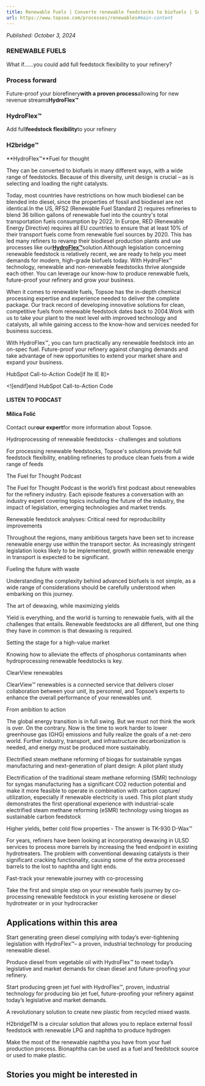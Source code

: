 ```yaml
---
title: Renewable Fuels | Converte renewable feedstocks to biofuels | Solutions | Topsoe
url: https://www.topsoe.com/processes/renewables#main-content
---
```


*Published: October 3, 2024*

### RENEWABLE FUELS

What if......you could add full feedstock flexibility to your refinery?

### Process forward

Future-proof your biorefinery**with a proven process**allowing for new revenue streams**HydroFlex™**

### HydroFlex™

Add full**feedstock flexibility**to your refinery

### H2bridge™

**HydroFlex™**Fuel for thought

They can be converted to biofuels in many different ways, with a wide range of feedstocks. Because of this diversity, unit design is crucial – as is selecting and loading the right catalysts.

Today, most countries have restrictions on how much biodiesel can be blended into diesel, since the properties of fossil and biodiesel are not identical.In the US, RFS2 (Renewable Fuel Standard 2) requires refineries to blend 36 billion gallons of renewable fuel into the country's total transportation fuels consumption by 2022. In Europe, RED (Renewable Energy Directive) requires all EU countries to ensure that at least 10% of their transport fuels come from renewable fuel sources by 2020. This has led many refiners to revamp their biodiesel production plants and use processes like our[**HydroFlex™**](https://www.topsoe.com/products/process-licensing/hydroflextm-technology?hsLang=en)solution.Although legislation concerning renewable feedstock is relatively recent, we are ready to help you meet demands for modern, high-grade biofuels today. With HydroFlex™ technology, renewable and non-renewable feedstocks thrive alongside each other. You can leverage our know-how to produce renewable fuels, future-proof your refinery and grow your business.

When it comes to renewable fuels, Topsoe has the in-depth chemical processing expertise and experience needed to deliver the complete package. Our track record of developing innovative solutions for clean, competitive fuels from renewable feedstock dates back to 2004.Work with us to take your plant to the next level with improved technology and catalysts, all while gaining access to the know-how and services needed for business success.

With HydroFlex™, you can turn practically any renewable feedstock into an on-spec fuel. Future-proof your refinery against changing demands and take advantage of new opportunities to extend your market share and expand your business.

HubSpot Call-to-Action Code[if lte IE 8]><div id="hs-cta-ie-element"></div><![endif][](https://cta-redirect.hubspot.com/cta/redirect/2115834/bc939cd0-cacb-49c3-ad87-5039ca8e92b4)end HubSpot Call-to-Action Code

#### LISTEN TO PODCAST

#### Milica Folić

Contact our**our expert**for more information about Topsoe.

Hydroprocessing of renewable feedstocks - challenges and solutions

For processing renewable feedstocks, Topsoe's solutions provide full feedstock flexibility, enabling refineries to produce clean fuels from a wide range of feeds

The Fuel for Thought Podcast

The Fuel for Thought Podcast is the world’s first podcast about renewables for the refinery industry. Each episode features a conversation with an industry expert covering topics including the future of the industry, the impact of legislation, emerging technologies and market trends.

Renewable feedstock analyses: Critical need for reproducibility improvements

Throughout the regions, many ambitious targets have been set to increase renewable energy use within the transport sector. As increasingly stringent legislation looks likely to be implemented, growth within renewable energy in transport is expected to be significant.

Fueling the future with waste

Understanding  the complexity behind advanced biofuels is  not simple, as a wide range of considerations should be carefully understood when embarking on this journey.

The art of dewaxing, while maximizing yields

Yield is everything, and the world is turning to  renewable fuels, with all the challenges that entails.  Renewable feedstocks are all different, but one  thing they have in common is that dewaxing is  required.

Setting the stage for a high-value market

Knowing how to alleviate the effects of phosphorus contaminants when hydroprocessing renewable feedstocks is key.

ClearView renewables

ClearView™ renewables is a connected service that delivers closer  collaboration between your unit, its personnel, and Topsoe’s experts to  enhance the overall performance of your renewables unit.

From ambition to action

The global energy transition is in full swing. But we must not think the work is over. On the  contrary. Now is the time to work harder to lower greenhouse gas (GHG) emissions and  fully realize the goals of a net-zero world. Further industry, transport, and infrastructure  decarbonization is needed, and energy must be produced more sustainably.

Electrified steam methane reforming of biogas for sustainable syngas  manufacturing and next-generation of plant design: A pilot plant study

Electrification of the traditional steam methane reforming (SMR) technology for syngas manufacturing has a  significant CO2 reduction potential and make it more feasible to operate in combination with carbon capture/  utilization, especially if renewable electricity is used. This pilot plant study demonstrates the first operational  experience with industrial-scale electrified steam methane reforming (eSMR) technology using biogas as sustainable carbon feedstock

Higher yields, better cold flow properties - The answer is TK-930 D-Wax™

For years, refiners have been looking at incorporating dewaxing in ULSD services to process more barrels by increasing the feed endpoint in existing hydrotreaters. The problem with conventional dewaxing catalysts is their significant cracking functionality, causing some of the extra processed barrels to the lost to naphtha and light ends.

Fast-track your renewable journey with co-processing

Take the first and simple step on your renewable fuels journey by co-processing renewable feedstock in your existing kerosene or diesel hydrotreater or in your hydrocracker

## Applications within this area

Start generating green diesel complying with today’s ever-tightening legislation with HydroFlex™– a proven, industrial technology for producing renewable diesel.

Produce diesel from vegetable oil with HydroFlex™ to meet today’s legislative and market demands for clean diesel and future-proofing your refinery.

Start producing green jet fuel with HydroFlex™, proven, industrial technology for producing bio jet fuel, future-proofing your refinery against today’s legislative and market demands.

A revolutionary solution to create new plastic from recycled mixed waste.

H2bridgeTM is a circular solution that allows you to replace external fossil feedstock with renewable LPG and naphtha to produce hydrogen

Make the most of the renewable naphtha you have from your fuel production process. Bionaphtha can be used as a fuel and feedstock source or used to make plastic.

## Stories you might be interested in